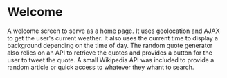 # Welcome

A welcome screen to serve as a home page.
It uses geolocation and AJAX to get the user's current weather.
It also uses the current time to display a background depending on the time of day.
The random quote generator also relies on an API to retrieve the quotes and provides a button for the user to tweet the quote.
A small Wikipedia API was included to provide a random article or quick access to whatever they whant to search.
